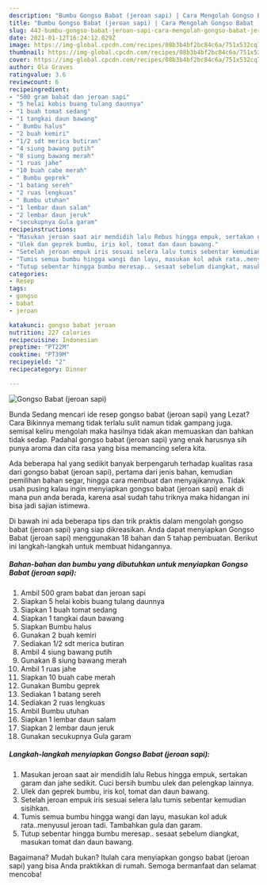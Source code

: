 ```yaml
---
description: "Bumbu Gongso Babat (jeroan sapi) | Cara Mengolah Gongso Babat (jeroan sapi) Yang Sempurna"
title: "Bumbu Gongso Babat (jeroan sapi) | Cara Mengolah Gongso Babat (jeroan sapi) Yang Sempurna"
slug: 443-bumbu-gongso-babat-jeroan-sapi-cara-mengolah-gongso-babat-jeroan-sapi-yang-sempurna
date: 2021-01-12T16:24:12.029Z
image: https://img-global.cpcdn.com/recipes/08b3b4bf2bc84c6a/751x532cq70/gongso-babat-jeroan-sapi-foto-resep-utama.jpg
thumbnail: https://img-global.cpcdn.com/recipes/08b3b4bf2bc84c6a/751x532cq70/gongso-babat-jeroan-sapi-foto-resep-utama.jpg
cover: https://img-global.cpcdn.com/recipes/08b3b4bf2bc84c6a/751x532cq70/gongso-babat-jeroan-sapi-foto-resep-utama.jpg
author: Ola Graves
ratingvalue: 3.6
reviewcount: 6
recipeingredient:
- "500 gram babat dan jeroan sapi"
- "5 helai kobis buang tulang daunnya"
- "1 buah tomat sedang"
- "1 tangkai daun bawang"
- " Bumbu halus"
- "2 buah kemiri"
- "1/2 sdt merica butiran"
- "4 siung bawang putih"
- "8 siung bawang merah"
- "1 ruas jahe"
- "10 buah cabe merah"
- " Bumbu geprek"
- "1 batang sereh"
- "2 ruas lengkuas"
- " Bumbu utuhan"
- "1 lembar daun salam"
- "2 lembar daun jeruk"
- "secukupnya Gula garam"
recipeinstructions:
- "Masukan jeroan saat air mendidih lalu Rebus hingga empuk, sertakan garam dan jahe sedikit. Cuci bersih bumbu ulek dan pelengkap lainnya."
- "Ulek dan geprek bumbu, iris kol, tomat dan daun bawang."
- "Setelah jeroan empuk iris sesuai selera lalu tumis sebentar kemudian sisihkan."
- "Tumis semua bumbu hingga wangi dan layu, masukan kol aduk rata..menyusul jeroan tadi. Tambahkan gula dan garam."
- "Tutup sebentar hingga bumbu meresap.. sesaat sebelum diangkat, masukan tomat dan daun bawang."
categories:
- Resep
tags:
- gongso
- babat
- jeroan

katakunci: gongso babat jeroan 
nutrition: 227 calories
recipecuisine: Indonesian
preptime: "PT22M"
cooktime: "PT39M"
recipeyield: "2"
recipecategory: Dinner

---
```



![Gongso Babat (jeroan sapi)](https://img-global.cpcdn.com/recipes/08b3b4bf2bc84c6a/751x532cq70/gongso-babat-jeroan-sapi-foto-resep-utama.jpg)

Bunda Sedang mencari ide resep gongso babat (jeroan sapi) yang Lezat? Cara Bikinnya memang tidak terlalu sulit namun tidak gampang juga. semisal keliru mengolah maka hasilnya tidak akan memuaskan dan bahkan tidak sedap. Padahal gongso babat (jeroan sapi) yang enak harusnya sih punya aroma dan cita rasa yang bisa memancing selera kita.

Ada beberapa hal yang sedikit banyak berpengaruh terhadap kualitas rasa dari gongso babat (jeroan sapi), pertama dari jenis bahan, kemudian pemilihan bahan segar, hingga cara membuat dan menyajikannya. Tidak usah pusing kalau ingin menyiapkan gongso babat (jeroan sapi) enak di mana pun anda berada, karena asal sudah tahu triknya maka hidangan ini bisa jadi sajian istimewa.




Di bawah ini ada beberapa tips dan trik praktis dalam mengolah gongso babat (jeroan sapi) yang siap dikreasikan. Anda dapat menyiapkan Gongso Babat (jeroan sapi) menggunakan 18 bahan dan 5 tahap pembuatan. Berikut ini langkah-langkah untuk membuat hidangannya.

<!--inarticleads1-->

##### Bahan-bahan dan bumbu yang dibutuhkan untuk menyiapkan Gongso Babat (jeroan sapi):

1. Ambil 500 gram babat dan jeroan sapi
1. Siapkan 5 helai kobis buang tulang daunnya
1. Siapkan 1 buah tomat sedang
1. Siapkan 1 tangkai daun bawang
1. Siapkan  Bumbu halus
1. Gunakan 2 buah kemiri
1. Sediakan 1/2 sdt merica butiran
1. Ambil 4 siung bawang putih
1. Gunakan 8 siung bawang merah
1. Ambil 1 ruas jahe
1. Siapkan 10 buah cabe merah
1. Gunakan  Bumbu geprek
1. Sediakan 1 batang sereh
1. Sediakan 2 ruas lengkuas
1. Ambil  Bumbu utuhan
1. Siapkan 1 lembar daun salam
1. Siapkan 2 lembar daun jeruk
1. Gunakan secukupnya Gula garam




<!--inarticleads2-->

##### Langkah-langkah menyiapkan Gongso Babat (jeroan sapi):

1. Masukan jeroan saat air mendidih lalu Rebus hingga empuk, sertakan garam dan jahe sedikit. Cuci bersih bumbu ulek dan pelengkap lainnya.
1. Ulek dan geprek bumbu, iris kol, tomat dan daun bawang.
1. Setelah jeroan empuk iris sesuai selera lalu tumis sebentar kemudian sisihkan.
1. Tumis semua bumbu hingga wangi dan layu, masukan kol aduk rata..menyusul jeroan tadi. Tambahkan gula dan garam.
1. Tutup sebentar hingga bumbu meresap.. sesaat sebelum diangkat, masukan tomat dan daun bawang.




Bagaimana? Mudah bukan? Itulah cara menyiapkan gongso babat (jeroan sapi) yang bisa Anda praktikkan di rumah. Semoga bermanfaat dan selamat mencoba!
